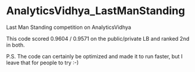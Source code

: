 # AnalyticsVidhya_LastManStanding
Last Man Standing competition on AnalyticsVidhya

This code scored 0.9604 / 0.9571 on the public/private LB and ranked 2nd in both.

P.S. The code can certainly be optimized and made it to run faster, but I leave that for people to try :-)
